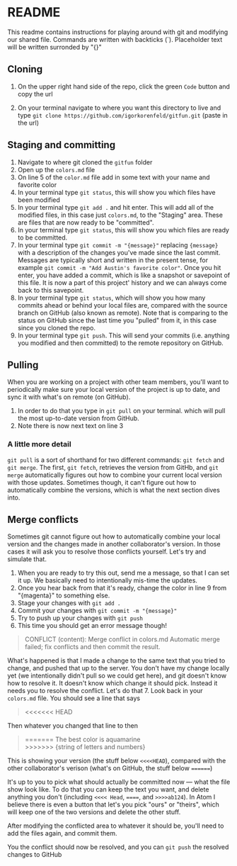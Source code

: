 # README

This readme contains instructions for playing around with git and modifying our shared file. Commands are written with backticks (\`). Placeholder text will be written surronded by "{}"

## Cloning
1. On the upper right hand side of the repo, click the green `Code` button and copy the url

2. On your terminal navigate to where you want this directory to live and type `git clone https://github.com/igorkorenfeld/gitfun.git` (paste in the url)

## Staging and committing
1. Navigate to where git cloned the `gitfun` folder
1. Open up the `colors.md` file
2. On line 5 of the `color.md` file add in some text with your name and favorite color
4. In your terminal type `git status`, this will show you which files have been modified
3. In your terminal type `git add .` and hit enter. This will add all of the modified files, in this case just `colors.md`, to the "Staging" area. These are files that  are now ready to be "committed".
4. In your terminal type `git status`, this will show you which files are ready to be committed.
4. In your terminal type `git commit -m "{message}"` replacing `{message}` with a description of the changes you've made since the last commit. Messages are typically short and written in the present tense, for example `git commit -m "Add Austin's favorite color"`. Once you hit enter, you have added a commit, which is like a snapshot or savepoint of this file. It is now a part of this project' history and we can always come back to this savepoint.
4. In your terminal type `git status`, which will show  you how many commits ahead or behind your local files are, compared with the source branch on GitHub (also known as remote). Note that is comparing to the status on GitHub since the last time you "pulled" from it, in this case since you cloned the repo.
5. In your terminal type `git push`. This will send your commits (i.e. anything you modified and then committed) to the remote repository on GitHub.

## Pulling
When you are working on a project with other team members, you'll want to periodically make sure your local version of the project is up to date, and sync it with what's on remote (on GitHub).

1. In order to do that you type in `git pull` on your terminal. which will pull the most up-to-date version from GitHub.
2. Note there is now next text on line 3

### A little more detail
`git pull` is a sort of shorthand for two different commands: `git fetch` and `git merge`. The first, `git fetch`, retrieves the version from GitHb, and `git merge` automatically figures out how to combine your current local version with those updates. Sometimes though, it can't figure out how to automatically combine the versions, which is what the next section dives into.


## Merge conflicts
Sometimes git cannot figure out how to automatically combine your local version and the changes made in another collaborator's version. In those cases it will ask you to resolve those conflicts yourself. Let's try and simulate that.

1. When you are ready to try this out, send me a message, so that I can set it up. We basically need to intentionally mis-time the updates.
2. Once you hear back from that it's ready, change the color in line 9 from "{magenta}" to something else.
3. Stage your changes with `git add .`
4. Commit your changes with `git commit -m "{message}"`
5. Try to push up your changes with `git push`
6. This time you should get an error message though!

> CONFLICT (content): Merge conflict in colors.md
Automatic merge failed; fix conflicts and then commit the result.

What's happened is that I made a change to the same text that you tried to change, and pushed that up to the server. You don't have my change locally yet (we intentionally didn't pull so we could get here), and git doesn't know how to resolve it. It doesn't know which change it should pick. Instead it needs you to resolve the conflict. Let's do that
7. Look back in your `colors.md` file. You should see a line that says
> <<<<<<< HEAD

Then whatever you changed that line to
then
> =======
> The best color is aquamarine <br>
> \>>>>>>> {string of letters and numbers}

This is showing your version (the stuff below `<<<<HEAD`), compared with the other collaborator's verison (what's on GitHub, the stuff below `======`)

It's up to you to pick what should actually be committed now — what the file show look like. To do that you can keep the text you want, and delete anything you don't (including `<<<< Head`, `====`, and `>>>>ab124`). In Atom I believe there is even a button that let's you pick "ours" or "theirs", which will keep one of the two versions and delete the other stuff.

After modifying the conflicted area to whatever it should be, you'll need to add the files again, and commit them.

You the conflict should now be resolved, and you can `git push` the resolved changes to GitHub
